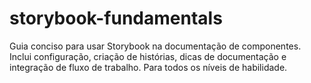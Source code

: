 # storybook-fundamentals
Guia conciso para usar Storybook na documentação de componentes. Inclui configuração, criação de histórias, dicas de documentação e integração de fluxo de trabalho. Para todos os níveis de habilidade. 
